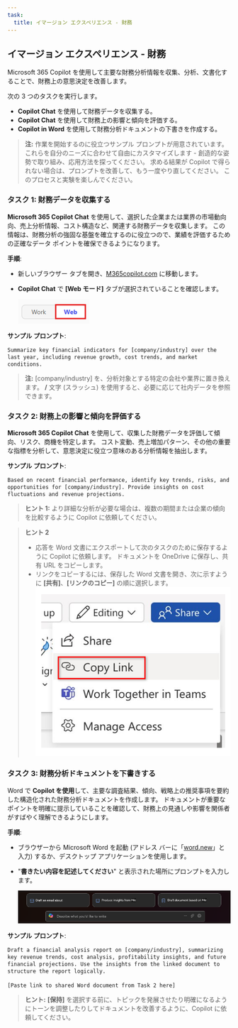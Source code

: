 ```yaml
---
task:
  title: イマージョン エクスペリエンス - 財務
---
```


## イマージョン エクスペリエンス - 財務  

Microsoft 365 Copilot を使用して主要な財務分析情報を収集、分析、文書化することで、財務上の意思決定を改善します。

次の 3 つのタスクを実行します。  

- **Copilot Chat** を使用して財務データを収集する。  
- **Copilot Chat** を使用して財務上の影響と傾向を評価する。  
- **Copilot in Word** を使用して財務分析ドキュメントの下書きを作成する。  

> **注:** 作業を開始するのに役立つサンプル プロンプトが用意されています。 これらを自分のニーズに合わせて自由にカスタマイズします - 創造的な姿勢で取り組み、応用方法を探ってください。 求める結果が Copilot で得られない場合は、プロンプトを改善して、もう一度やり直してください。 このプロセスと実験を楽しんでください。  

### タスク 1: 財務データを収集する  

**Microsoft 365 Copilot Chat** を使用して、選択した企業または業界の市場動向向、売上分析情報、コスト構造など、関連する財務データを収集します。 この情報は、財務分析の強固な基盤を確立するのに役立つので、業績を評価するための正確なデータ ポイントを確保できるようになります。

**手順**:

- 新しいブラウザー タブを開き、[M365copilot.com](https://m365copilot.com/) に移動します。
- **Copilot Chat** で **[Web モード]** タブが選択されていることを確認します。

    ![作業モード タブを示すスクリーンショット。](../Prompts/Media/web-mode.png)

**サンプル プロンプト**:

```text
Summarize key financial indicators for [company/industry] over the last year, including revenue growth, cost trends, and market conditions.
```

> **注:** [company/industry] を、分析対象とする特定の会社や業界に置き換えます。 **/** 文字 (スラッシュ) を使用すると、必要に応じて社内データを参照できます。

### タスク 2: 財務上の影響と傾向を評価する  

**Microsoft 365 Copilot Chat** を使用して、収集した財務データを評価して傾向、リスク、商機を特定します。 コスト変動、売上増加パターン、その他の重要な指標を分析して、意思決定に役立つ意味のある分析情報を抽出します。

**サンプル プロンプト**:

```text
Based on recent financial performance, identify key trends, risks, and opportunities for [company/industry]. Provide insights on cost fluctuations and revenue projections.
```

> **ヒント 1:** より詳細な分析が必要な場合は、複数の期間または企業の傾向を比較するように Copilot に依頼してください。

> **ヒント 2**  
>
> - 応答を Word 文書にエクスポートして次のタスクのために保存するように Copilot に依頼します。 ドキュメントを OneDrive に保存し、共有 URL をコピーします。
> - リンクをコピーするには、保存した Word 文書を開き、次に示すように **[共有]**、**[リンクのコピー]** の順に選択します。  
> ![リンクの共有。](../Demos/Media/share-menu-with-copy-link-9fd1c60a.png)

### タスク 3: 財務分析ドキュメントを下書きする  

Word で **Copilot を使用**して、主要な調査結果、傾向、戦略上の推奨事項を要約した構造化された財務分析ドキュメントを作成します。 ドキュメントが重要なポイントを明確に提示していることを確認して、財務上の見通しや影響を関係者がすばやく理解できるようにします。

**手順**:

- ブラウザーから Microsoft Word を起動 (アドレス バーに「[word.new](https://word.new)」と入力) するか、デスクトップ アプリケーションを使用します。
- "**書きたい内容を記述してください**" と表示された場所にプロンプトを入力します。

    ![Copilot in Word を示すスクリーンショット。](../Prompts/Media/draft-with-copilot.png)

**サンプル プロンプト**:

```text
Draft a financial analysis report on [company/industry], summarizing key revenue trends, cost analysis, profitability insights, and future financial projections. Use the insights from the linked document to structure the report logically.

[Paste link to shared Word document from Task 2 here]
```

> **ヒント:** **[保持]** を選択する前に、トピックを発展させたり明確になるようにトーンを調整したりしてドキュメントを改善するように、Copilot に依頼してください。
